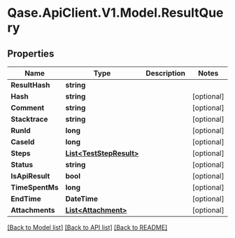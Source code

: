 # Qase.ApiClient.V1.Model.ResultQuery

## Properties

Name | Type | Description | Notes
------------ | ------------- | ------------- | -------------
**ResultHash** | **string** |  | 
**Hash** | **string** |  | [optional] 
**Comment** | **string** |  | [optional] 
**Stacktrace** | **string** |  | [optional] 
**RunId** | **long** |  | [optional] 
**CaseId** | **long** |  | [optional] 
**Steps** | [**List&lt;TestStepResult&gt;**](TestStepResult.md) |  | [optional] 
**Status** | **string** |  | [optional] 
**IsApiResult** | **bool** |  | [optional] 
**TimeSpentMs** | **long** |  | [optional] 
**EndTime** | **DateTime** |  | [optional] 
**Attachments** | [**List&lt;Attachment&gt;**](Attachment.md) |  | [optional] 

[[Back to Model list]](../../README.md#documentation-for-models) [[Back to API list]](../../README.md#documentation-for-api-endpoints) [[Back to README]](../../README.md)

